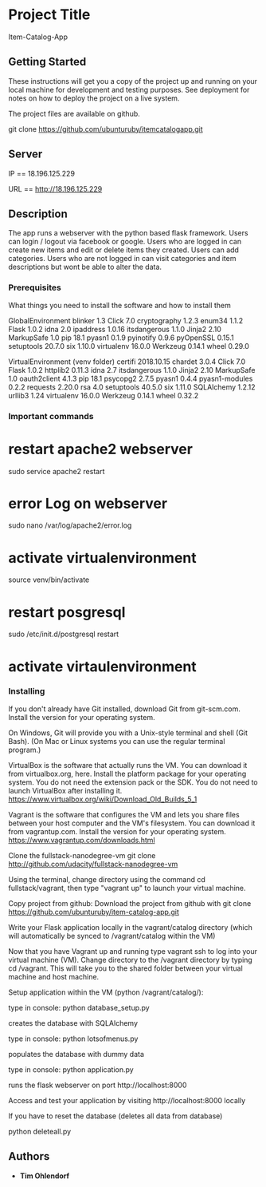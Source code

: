 
# Project Title

Item-Catalog-App 

## Getting Started

These instructions will get you a copy of the project up and running on your local machine for development and testing purposes. See deployment for notes on how to deploy the project on a live system.

The project files are available on github. 

git clone https://github.com/ubunturuby/itemcatalogapp.git


## Server

IP  == 18.196.125.229 

URL == http://18.196.125.229


## Description

The app runs a webserver with the python based flask framework. 
Users can login / logout via facebook or google.
Users who are logged in can create new items and edit or delete items they created. 
Users can add categories. 
Users who are not logged in can visit categories and item descriptions but wont be able to alter the data. 

### Prerequisites

What things you need to install the software and how to install them


GlobalEnvironment
blinker      1.3
Click        7.0
cryptography 1.2.3
enum34       1.1.2
Flask        1.0.2
idna         2.0
ipaddress    1.0.16
itsdangerous 1.1.0
Jinja2       2.10
MarkupSafe   1.0
pip          18.1
pyasn1       0.1.9
pyinotify    0.9.6
pyOpenSSL    0.15.1
setuptools   20.7.0
six          1.10.0
virtualenv   16.0.0
Werkzeug     0.14.1
wheel        0.29.0


VirtualEnvironment (venv folder) 
certifi        2018.10.15
chardet        3.0.4
Click          7.0
Flask          1.0.2
httplib2       0.11.3
idna           2.7
itsdangerous   1.1.0
Jinja2         2.10
MarkupSafe     1.0
oauth2client   4.1.3
pip            18.1
psycopg2       2.7.5
pyasn1         0.4.4
pyasn1-modules 0.2.2
requests       2.20.0
rsa            4.0
setuptools     40.5.0
six            1.11.0
SQLAlchemy     1.2.12
urllib3        1.24
virtualenv     16.0.0
Werkzeug       0.14.1
wheel          0.32.2


### Important commands
# restart apache2 webserver 
sudo service apache2 restart
# error Log on webserver 
sudo nano /var/log/apache2/error.log
# activate virtualenvironment
source venv/bin/activate

# restart posgresql
sudo /etc/init.d/postgresql restart
# activate virtaulenvironment 



### Installing

If you don't already have Git installed, download Git from git-scm.com. Install the version for your operating system.

On Windows, Git will provide you with a Unix-style terminal and shell (Git Bash). (On Mac or Linux systems you can use the regular terminal program.)

VirtualBox is the software that actually runs the VM. You can download it from virtualbox.org, here. Install the platform package for your operating system. You do not need the extension pack or the SDK. You do not need to launch VirtualBox after installing it.
https://www.virtualbox.org/wiki/Download_Old_Builds_5_1

Vagrant is the software that configures the VM and lets you share files between your host computer and the VM's filesystem. You can download it from vagrantup.com. Install the version for your operating system.
https://www.vagrantup.com/downloads.html

Clone the fullstack-nanodegree-vm
git clone http://github.com/udacity/fullstack-nanodegree-vm

Using the terminal, change directory using the command cd fullstack/vagrant, then type "vagrant up" to launch your virtual machine.

Copy project from github: 
Download the project from github with 
git clone https://github.com/ubunturuby/item-catalog-app.git

Write your Flask application locally in the vagrant/catalog directory (which will automatically be synced to /vagrant/catalog within the VM)

Now that you have Vagrant up and running type vagrant ssh to log into your virtual machine (VM). Change directory to the /vagrant directory by typing cd /vagrant. This will take you to the shared folder between your virtual machine and host machine.

Setup application within the VM (python /vagrant/catalog/):

type in console: python database_setup.py

creates the database with SQLAlchemy 

type in console: python lotsofmenus.py

populates the database with dummy data 

type in console: python application.py 

runs the flask webserver on port http://localhost:8000

Access and test your application by visiting http://localhost:8000 locally

If you have to reset the database (deletes all data from database) 

python deleteall.py

## Authors

* **Tim Ohlendorf** 

